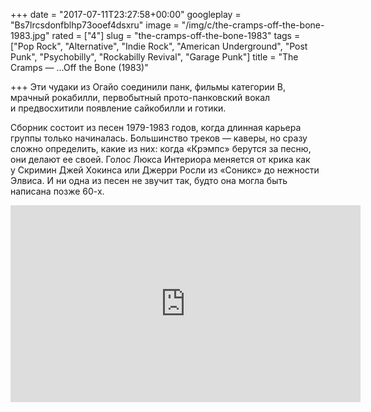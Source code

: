 +++
date = "2017-07-11T23:27:58+00:00"
googleplay = "Bs7lrcsdonfblhp73ooef4dsxru"
image = "/img/c/the-cramps-off-the-bone-1983.jpg"
rated = ["4"]
slug = "the-cramps-off-the-bone-1983"
tags = ["Pop Rock", "Alternative", "Indie Rock", "American Underground", "Post Punk", "Psychobilly", "Rockabilly Revival", "Garage Punk"]
title = "The Cramps — ...Off the Bone (1983)"

+++
Эти чудаки из&nbsp;Огайо соединили панк, фильмы категории&nbsp;B, мрачный рокабилли, первобытный прото-панковский вокал и&nbsp;предвосхитили появление сайкобилли и&nbsp;готики. 

Сборник состоит из&nbsp;песен 1979-1983&nbsp;годов, когда длинная карьера группы только начиналась. Большинство треков&nbsp;&mdash; каверы, но&nbsp;сразу сложно определить, какие из&nbsp;них: когда &laquo;Крэмпс&raquo; берутся за&nbsp;песню, они делают ее&nbsp;своей. Голос Люкса Интериора меняется от&nbsp;крика как у&nbsp;Скримин Джей Хокинса или Джерри Росли из&nbsp;&laquo;Соникс&raquo; до&nbsp;нежности Элвиса. И&nbsp;ни&nbsp;одна из&nbsp;песен не&nbsp;звучит так, будто она могла быть написана позже 60-х.

<iframe width="560" height="315" src="https://www.youtube.com/embed/rb1bTiu4fW4" frameborder="0" allowfullscreen></iframe>